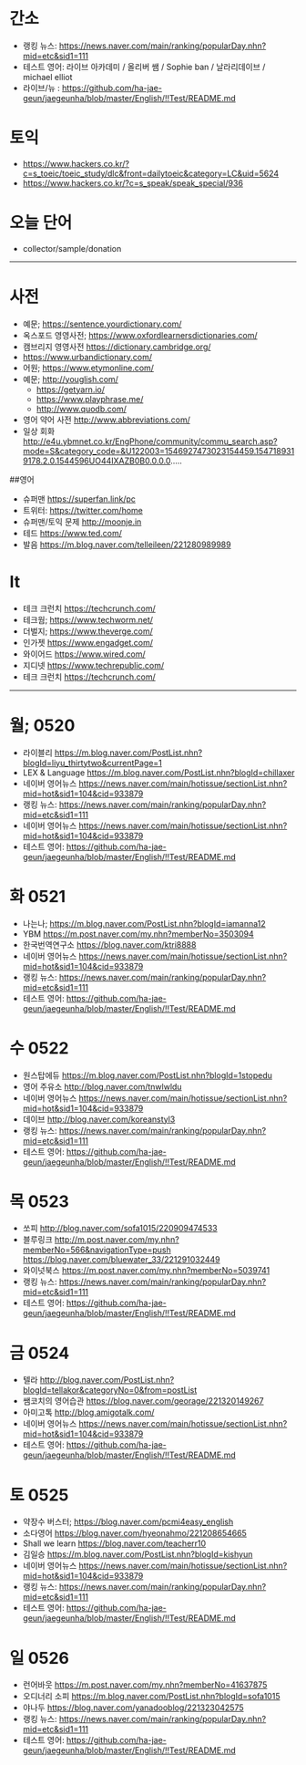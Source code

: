 # 간소
* 랭킹 뉴스: https://news.naver.com/main/ranking/popularDay.nhn?mid=etc&sid1=111
* 테스트 영어: 라이브 아카데미 / 올리버 쌤 / Sophie ban / 날라리데이브 / michael elliot
* 라이브/뉴 : https://github.com/ha-jae-geun/jaegeunha/blob/master/English/!!Test/README.md

# 토익
* https://www.hackers.co.kr/?c=s_toeic/toeic_study/dlc&front=dailytoeic&category=LC&uid=5624
* https://www.hackers.co.kr/?c=s_speak/speak_special/936

# 오늘 단어
* collector/sample/donation
------------------------

# 사전
* 예문; https://sentence.yourdictionary.com/
* 옥스포드 영영사전; https://www.oxfordlearnersdictionaries.com/
* 캠브리지 영영사전 https://dictionary.cambridge.org/
* https://www.urbandictionary.com/
* 어원; https://www.etymonline.com/
* 예문; http://youglish.com/
	* https://getyarn.io/
	* https://www.playphrase.me/
	* http://www.quodb.com/
* 영어 약어 사전 http://www.abbreviations.com/
* 일상 회화 http://e4u.ybmnet.co.kr/EngPhone/community/commu_search.asp?mode=S&category_code=&U122003=1546927473023154459.1547189319178.2.0.1544596UO44IXAZB0B0.0.0.0.....


##영어
* 슈퍼맨 https://superfan.link/pc
* 트위터: https://twitter.com/home
* 슈퍼맨/토익 문제 http://moonje.in
* 테드 https://www.ted.com/
* 발음 https://m.blog.naver.com/telleileen/221280989989

# It
* 테크 크런치 https://techcrunch.com/
* 테크웜; https://www.techworm.net/
* 더벌지; https://www.theverge.com/
* 인가젯 https://www.engadget.com/
* 와이어드 https://www.wired.com/
* 지디넷 https://www.techrepublic.com/
* 테크 크런치 https://techcrunch.com/

-------------


# 월; 0520
* 라이블리 https://m.blog.naver.com/PostList.nhn?blogId=liyu_thirtytwo&currentPage=1
* LEX & Language https://m.blog.naver.com/PostList.nhn?blogId=chillaxer
* 네이버 영어뉴스 https://news.naver.com/main/hotissue/sectionList.nhn?mid=hot&sid1=104&cid=933879
* 랭킹 뉴스: https://news.naver.com/main/ranking/popularDay.nhn?mid=etc&sid1=111
* 네이버 영어뉴스 https://news.naver.com/main/hotissue/sectionList.nhn?mid=hot&sid1=104&cid=933879
* 테스트 영어: https://github.com/ha-jae-geun/jaegeunha/blob/master/English/!!Test/README.md

# 화 0521
* 나는나; https://m.blog.naver.com/PostList.nhn?blogId=iamanna12
* YBM https://m.post.naver.com/my.nhn?memberNo=3503094
* 한국번역연구소 https://blog.naver.com/ktri8888
* 네이버 영어뉴스 https://news.naver.com/main/hotissue/sectionList.nhn?mid=hot&sid1=104&cid=933879
* 랭킹 뉴스: https://news.naver.com/main/ranking/popularDay.nhn?mid=etc&sid1=111
* 테스트 영어: https://github.com/ha-jae-geun/jaegeunha/blob/master/English/!!Test/README.md


# 수 0522
* 원스탑에듀 https://m.blog.naver.com/PostList.nhn?blogId=1stopedu
* 영어 주유소 http://blog.naver.com/tnwlwldu
* 네이버 영어뉴스 https://news.naver.com/main/hotissue/sectionList.nhn?mid=hot&sid1=104&cid=933879
*  데이브 http://blog.naver.com/koreanstyl3
* 랭킹 뉴스: https://news.naver.com/main/ranking/popularDay.nhn?mid=etc&sid1=111
* 테스트 영어: https://github.com/ha-jae-geun/jaegeunha/blob/master/English/!!Test/README.md


# 목 0523
* 쏘피 http://blog.naver.com/sofa1015/220909474533
* 블루링크 http://m.post.naver.com/my.nhn?memberNo=566&navigationType=push
  https://blog.naver.com/bluewater_33/221291032449
* 와이넛북스 https://m.post.naver.com/my.nhn?memberNo=5039741
* 랭킹 뉴스: https://news.naver.com/main/ranking/popularDay.nhn?mid=etc&sid1=111
* 테스트 영어: https://github.com/ha-jae-geun/jaegeunha/blob/master/English/!!Test/README.md

# 금 0524
*  텔라 http://blog.naver.com/PostList.nhn?blogId=tellakor&categoryNo=0&from=postList
*  쌤코치의 영어습관 https://blog.naver.com/georage/221320149267
*  아미고톡 http://blog.amigotalk.com/
* 네이버 영어뉴스 https://news.naver.com/main/hotissue/sectionList.nhn?mid=hot&sid1=104&cid=933879
* 테스트 영어: https://github.com/ha-jae-geun/jaegeunha/blob/master/English/!!Test/README.md


# 토 0525
* 약장수 버스터; https://blog.naver.com/pcmi4easy_english
* 소다영어 https://blog.naver.com/hyeonahmo/221208654665
* Shall we learn https://blog.naver.com/teacherr10
* 김일승 https://m.blog.naver.com/PostList.nhn?blogId=kishyun
* 네이버 영어뉴스 https://news.naver.com/main/hotissue/sectionList.nhn?mid=hot&sid1=104&cid=933879
* 랭킹 뉴스: https://news.naver.com/main/ranking/popularDay.nhn?mid=etc&sid1=111
* 테스트 영어: https://github.com/ha-jae-geun/jaegeunha/blob/master/English/!!Test/README.md



# 일 0526
* 런어바웃 https://m.post.naver.com/my.nhn?memberNo=41637875
* 오디너리 소피 https://m.blog.naver.com/PostList.nhn?blogId=sofa1015
* 야나두 https://blog.naver.com/yanadooblog/221323042575
* 랭킹 뉴스: https://news.naver.com/main/ranking/popularDay.nhn?mid=etc&sid1=111
* 테스트 영어: https://github.com/ha-jae-geun/jaegeunha/blob/master/English/!!Test/README.md


